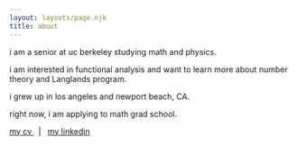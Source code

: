 ```yaml
---
layout: layouts/page.njk
title: about
---
```


i am a senior at uc berkeley studying math and physics.

i am interested in functional analysis and want to learn more about number theory and Langlands program.

i grew up in los angeles and newport beach, CA. 

right now, i am applying to math grad school.

<p> <a href = "/assets/my cv.pdf"> my cv </a> &nbsp; | &nbsp; <a href = "https://www.linkedin.com/in/jack-lipson/"> my linkedin </a> </p>